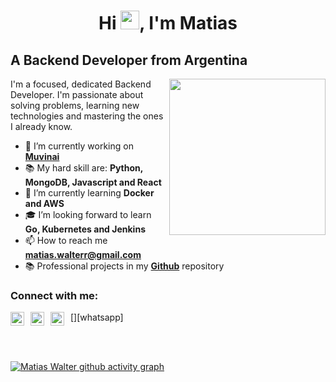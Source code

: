<h1 align="center">Hi <img src="https://raw.githubusercontent.com/verma-anushka/verma-anushka/master/gifs/wave.gif" width="30px">, I'm Matias</h1>

## A Backend Developer from Argentina

<img align='right' src="https://media3.giphy.com/media/L8K62iTDkzGX6/giphy.gif" width="250">

I'm a focused, dedicated Backend Developer. I'm passionate about solving problems, learning new technologies and mastering the ones I already know.

- 🔭 I’m currently working on [**Muvinai**](https://www.muvinai.com/)
- 📚  My hard skill are: **Python, MongoDB, Javascript and React**
- 🌱 I’m currently learning **Docker and AWS**
- 🎓 I’m looking forward to learn **Go, Kubernetes and Jenkins**
- 📫 How to reach me **matias.walterr@gmail.com**
- 📚 Professional projects in my [**Github**](https://github.com/MatiWalter) repository 

### Connect with me:

[<img align="left" alt="codeSTACKr | LinkedIn" width="22px" style="margin-right:10px;" src="https://cdn.simpleicons.org/linkedin/1cadfb" />][linkedin]
[<img align="left" alt="codeSTACKr | WhatsApp" width="22px" style="margin-right:10px;" src="https://cdn.simpleicons.org/whatsapp/1cadfb" />][whatsapp]
[<img align="left" alt="codeSTACKr | Twitter" width="22px" style="margin-right:10px;" src="https://cdn.simpleicons.org/gmail/1cadfb" />][gmail]


[gmail]: mailto:matias.walterr@gmail.com
[linkedin]: https://www.linkedin.com/in/matias-walter

<br />
<br />

[![Matias Walter github activity graph](https://github-readme-activity-graph.vercel.app/graph?username=MatiWalter&bg_color=0f2d3d&color=1cadfb&line=1cadfb&point=1cadfb&area=true&hide_border=true%22)](https://github.com/MatiWalter)
<!-- ![Anurag's GitHub stats](https://github-readme-stats.vercel.app/api?username=MatiWalter&count_private=true)
![Top Langs](https://github-readme-stats.vercel.app/api/top-langs/?username=MatiWalter&layout=compact&angs_count=8) -->
